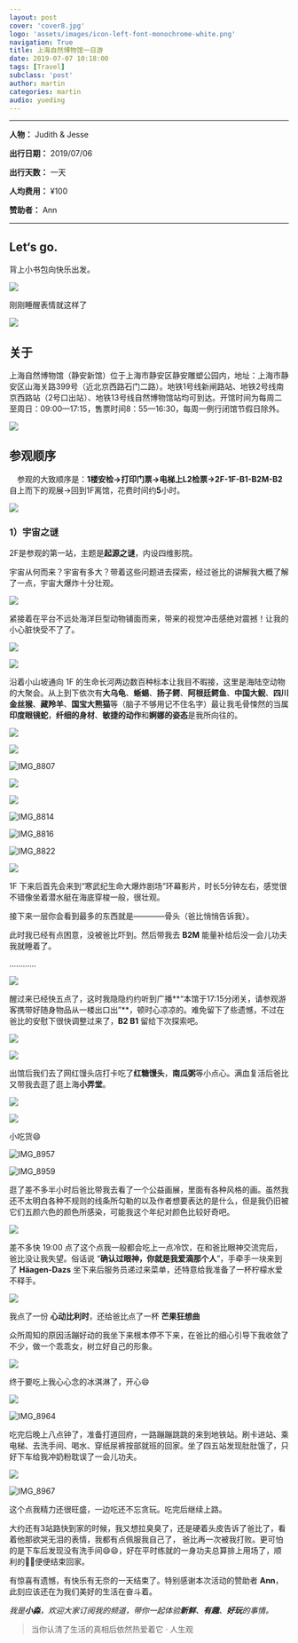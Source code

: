 ```yaml
---
layout: post
cover: 'cover8.jpg'
logo: 'assets/images/icon-left-font-monochrome-white.png'
navigation: True
title: 上海自然博物馆一日游
date: 2019-07-07 10:18:00
tags: [Travel]
subclass: 'post'
author: martin
categories: martin
audio: yueding
---
```


************

**人物：** Judith & Jesse

**出行日期：** 2019/07/06

**出行天数：** 一天

**人均费用：** ¥100

**赞助者：** Ann

************

## Let‘s go.

  背上小书包向快乐出发。

![](https://raw.githubusercontent.com/Judith-Zhu/BlogImages/master/img/006tNc79ly1g4sg5hkrvyj30u0140qv6.jpg)

刚刚睡醒表情就这样了

![](https://raw.githubusercontent.com/Judith-Zhu/BlogImages/master/img/006tNc79ly1g4sg96hxccj30u01407wh.jpg)

## 关于

上海自然博物馆（静安新馆）位于上海市静安区静安雕塑公园内，地址：上海市静安区山海关路399号（近北京西路石门二路）。地铁1号线新闸路站、地铁2号线南京西路站（2号口出站）、地铁13号线自然博物馆站均可到达。开馆时间为每周二至周日：09:00—17:15，售票时间8：55—16:30，每周一例行闭馆节假日除外。

![](https://raw.githubusercontent.com/Judith-Zhu/BlogImages/master/img/006tNc79ly1g4sgdjtznbj30u01404qc.jpg)



## 参观顺序

　参观的大致顺序是：**1楼安检→打印门票→电梯上L2检票→2F-1F-B1-B2M-B2** 自上而下的观展→回到1F离馆，花费时间约**5**小时。

![](https://raw.githubusercontent.com/Judith-Zhu/BlogImages/master/img/006tNc79ly1g4sgardd0vj30g40o576s.jpg)

### 1）宇宙之谜

2F是参观的第一站，主题是**起源之谜**，内设四维影院。

宇宙从何而来？宇宙有多大？带着这些问题进去探索，经过爸比的讲解我大概了解了一点，宇宙大爆炸十分壮观。

![](https://raw.githubusercontent.com/Judith-Zhu/BlogImages/master/img/006tNc79ly1g4sgbdgo0ij31400u0b29.jpg)

紧接着在平台不远处海洋巨型动物铺面而来，带来的视觉冲击感绝对震撼！让我的小心脏快受不了了。

![](https://raw.githubusercontent.com/Judith-Zhu/BlogImages/master/img/006tNc79ly1g4sgdbpzt2j30u01407lp.jpg)

![](https://raw.githubusercontent.com/Judith-Zhu/BlogImages/master/img/006tNc79ly1g4sgbod7nuj31400u0e81.jpg)

沿着小山坡通向 1F 的生命长河两边数百种标本让我目不暇接，这里是海陆空动物的大聚会。从上到下依次有**大乌龟**、**蜥蜴**、**扬子鳄**、**阿根廷鳄鱼**、**中国大鲵**、**四川金丝猴**、**藏羚羊**、**国宝大熊猫**等（脑子不够用记不住名字）最让我毛骨悚然的当属**印度眼镜蛇**，**纤细的身材**、**敏捷的动作**和**婀娜的姿态**是我所向往的。

![](https://raw.githubusercontent.com/Judith-Zhu/BlogImages/master/img/006tNc79ly1g4sgc3ue79j31400u0e81.jpg)

![](https://raw.githubusercontent.com/Judith-Zhu/BlogImages/master/img/006tNc79ly1g4sgffqixbj30u01407wh.jpg)

![IMG_8807](https://raw.githubusercontent.com/Judith-Zhu/BlogImages/master/img/006tNc79ly1g4sge7f9lgj30u0140npd.jpg)

![](https://raw.githubusercontent.com/Judith-Zhu/BlogImages/master/img/006tNc79ly1g4sgfx8p87j31400u0b29.jpg)

![](https://raw.githubusercontent.com/Judith-Zhu/BlogImages/master/img/006tNc79gy1g4sgh0cyx0j31400u04qp.jpg)

![IMG_8814](https://raw.githubusercontent.com/Judith-Zhu/BlogImages/master/img/006tNc79gy1g4sgh4enbpj31400u07wh.jpg)

![IMG_8816](https://raw.githubusercontent.com/Judith-Zhu/BlogImages/master/img/006tNc79gy1g4sgh7zxc3j31400u0hdt.jpg)

![IMG_8822](https://raw.githubusercontent.com/Judith-Zhu/BlogImages/master/img/006tNc79gy1g4sggqqpdpj30u01404qu.jpg)

![](https://raw.githubusercontent.com/Judith-Zhu/BlogImages/master/img/006tNc79gy1g4sgi24wlrj31400u0hdu.jpg)

1F 下来后首先会来到“寒武纪生命大爆炸剧场”环幕影片，时长5分钟左右，感觉很不错像坐着潜水艇在海底穿梭一般，很壮观。

接下来一层你会看到最多的东西就是————骨头（爸比悄悄告诉我）。

此时我已经有点困意，没被爸比吓到。然后带我去 **B2M** 能量补给后没一会儿功夫我就睡着了。

…………

![](https://raw.githubusercontent.com/Judith-Zhu/BlogImages/master/img/006tNc79gy1g4sglsq668j30u01407wh.jpg)

醒过来已经快五点了，这时我隐隐约约听到广播**“本馆于17:15分闭关，请参观游客携带好随身物品从一楼出口出”**，顿时心凉凉的。难免留下了些遗憾，不过在爸比的安慰下很快调整过来了，**B2 B1** 留给下次探索吧。  

![](https://raw.githubusercontent.com/Judith-Zhu/BlogImages/master/img/006tNc79gy1g4sgjflsd8j30u01401ky.jpg)

![](https://raw.githubusercontent.com/Judith-Zhu/BlogImages/master/img/006tNc79gy1g4sgm0f6ylj30fr0frwh5.jpg)

出馆后我们去了网红馒头店打卡吃了**红糖馒头**，**南瓜粥**等小点心。满血复活后爸比又带我去逛了逛上海**小弄堂**。

![](https://raw.githubusercontent.com/Judith-Zhu/BlogImages/master/img/006tNc79gy1g4sgnt0mfpj31400u0npd.jpg)

![](https://raw.githubusercontent.com/Judith-Zhu/BlogImages/master/img/006tNc79gy1g4sixveujoj31400u0x6p.jpg)

小吃货😄

![IMG_8957](https://raw.githubusercontent.com/Judith-Zhu/BlogImages/master/img/006tNc79gy1g4sixytj3dj31400u0hdt.jpg)

![IMG_8959](https://raw.githubusercontent.com/Judith-Zhu/BlogImages/master/img/006tNc79gy1g4sgn0ss20j31400u0npd.jpg)

逛了差不多半小时后爸比带我去看了一个公益画展，里面有各种风格的画。虽然我还不太明白各种不规则的线条所勾勒的以及作者想要表达的是什么，但是我仍旧被它们五颜六色的颜色所感染，可能我这个年纪对颜色比较好奇吧。

![](https://raw.githubusercontent.com/Judith-Zhu/BlogImages/master/img/006tNc79gy1g4sh9z113pj31400u0b29.jpg)

差不多快 19:00 点了这个点我一般都会吃上一点冷饮，在和爸比眼神交流完后，爸比没让我失望。俗话说 “**确认过眼神，你就是我爱滴那个人**”，手牵手一块来到了 **Häagen-Dazs** 坐下来后服务员递过来菜单，还特意给我准备了一杯柠檬水爱不释手。

![](https://raw.githubusercontent.com/Judith-Zhu/BlogImages/master/img/006tNc79gy1g4si10vaj6j30u01401kx.jpg)

我点了一份 **心动比利时**，还给爸比点了一杯 **芒果狂想曲**

众所周知的原因活蹦好动的我坐下来根本停不下来，在爸比的细心引导下我收敛了不少，做一个乖乖女，树立好自己的形象。

![](https://raw.githubusercontent.com/Judith-Zhu/BlogImages/master/img/006tNc79gy1g4shu8d2stj30u0140b2a.jpg)

终于要吃上我心心念的冰淇淋了，开心😄

![](https://raw.githubusercontent.com/Judith-Zhu/BlogImages/master/img/006tNc79gy1g4si40vojcj30u01407wi.jpg)

![IMG_8964](https://raw.githubusercontent.com/Judith-Zhu/BlogImages/master/img/006tNc79gy1g4si3wlxzwj30u0140b2a.jpg)

吃完后晚上八点钟了，准备打道回府，一路蹦蹦跳跳的来到地铁站。刷卡进站、乘电梯、去洗手间、喝水、穿纸尿裤按部就班的回家。坐了四五站发现肚肚饿了，只好下车给我冲奶粉耽误了一会儿功夫。

![](https://raw.githubusercontent.com/Judith-Zhu/BlogImages/master/img/006tNc79gy1g4sib4vtl2j30u0140x6p.jpg)

![IMG_8967](https://raw.githubusercontent.com/Judith-Zhu/BlogImages/master/img/006tNc79gy1g4sib1c8qmj30u01401ky.jpg)

这个点我精力还很旺盛，一边吃还不忘贪玩。吃完后继续上路。

大约还有3站路快到家的时候，我又想拉臭臭了，还是硬着头皮告诉了爸比了，看着他那欲哭无泪的表情，我都有点佩服我自己了， 爸比再一次被我打败。更可怕的是下车后发现没有洗手间😄😄，好在平时练就的一身功夫总算排上用场了，顺利的💩💩便便结束回家。

有惊喜有遗憾，有快乐有无奈的一天结束了。特别感谢本次活动的赞助者 **Ann**，此刻应该还在为我们美好的生活在奋斗着。

*我是**小淼**，欢迎大家订阅我的频道，带你一起体验**新鲜**、**有趣**、**好玩**的事情。*

> 当你认清了生活的真相后依然热爱着它 · 人生观







